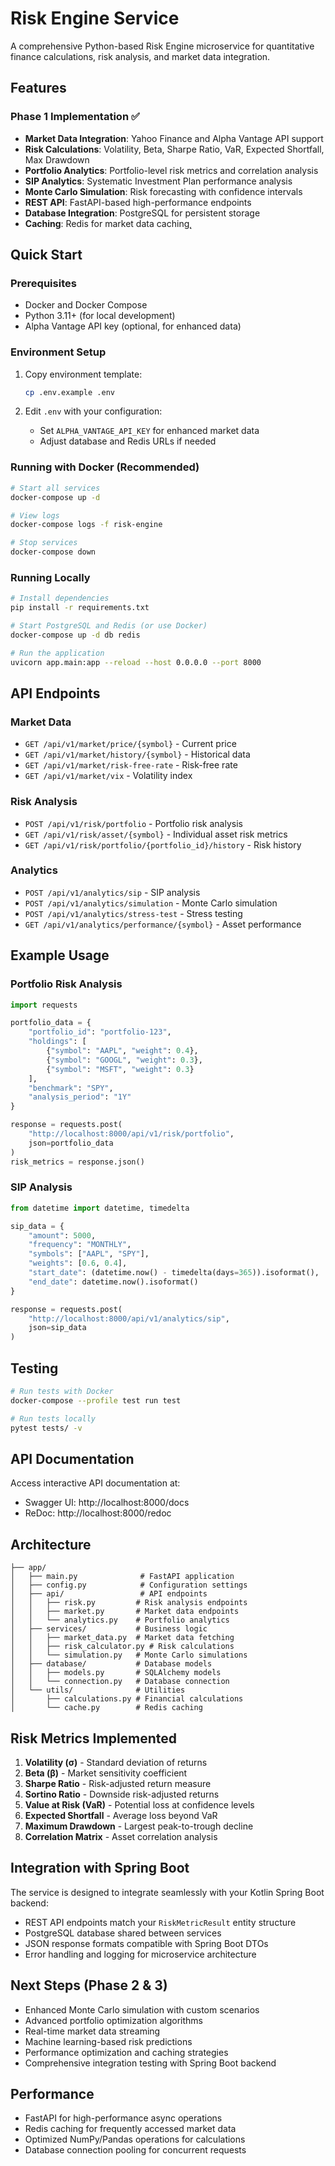 # Risk Engine Service

A comprehensive Python-based Risk Engine microservice for quantitative finance calculations, risk analysis, and market data integration.

## Features

### Phase 1 Implementation ✅
- **Market Data Integration**: Yahoo Finance and Alpha Vantage API support
- **Risk Calculations**: Volatility, Beta, Sharpe Ratio, VaR, Expected Shortfall, Max Drawdown
- **Portfolio Analytics**: Portfolio-level risk metrics and correlation analysis
- **SIP Analytics**: Systematic Investment Plan performance analysis
- **Monte Carlo Simulation**: Risk forecasting with confidence intervals
- **REST API**: FastAPI-based high-performance endpoints
- **Database Integration**: PostgreSQL for persistent storage
- **Caching**: Redis for market data caching˛

## Quick Start

### Prerequisites
- Docker and Docker Compose
- Python 3.11+ (for local development)
- Alpha Vantage API key (optional, for enhanced data)

### Environment Setup
1. Copy environment template:
   ```bash
   cp .env.example .env
   ```

2. Edit `.env` with your configuration:
   - Set `ALPHA_VANTAGE_API_KEY` for enhanced market data
   - Adjust database and Redis URLs if needed

### Running with Docker (Recommended)
```bash
# Start all services
docker-compose up -d

# View logs
docker-compose logs -f risk-engine

# Stop services
docker-compose down
```

### Running Locally
```bash
# Install dependencies
pip install -r requirements.txt

# Start PostgreSQL and Redis (or use Docker)
docker-compose up -d db redis

# Run the application
uvicorn app.main:app --reload --host 0.0.0.0 --port 8000
```

## API Endpoints

### Market Data
- `GET /api/v1/market/price/{symbol}` - Current price
- `GET /api/v1/market/history/{symbol}` - Historical data
- `GET /api/v1/market/risk-free-rate` - Risk-free rate
- `GET /api/v1/market/vix` - Volatility index

### Risk Analysis
- `POST /api/v1/risk/portfolio` - Portfolio risk analysis
- `GET /api/v1/risk/asset/{symbol}` - Individual asset risk metrics
- `GET /api/v1/risk/portfolio/{portfolio_id}/history` - Risk history

### Analytics
- `POST /api/v1/analytics/sip` - SIP analysis
- `POST /api/v1/analytics/simulation` - Monte Carlo simulation
- `POST /api/v1/analytics/stress-test` - Stress testing
- `GET /api/v1/analytics/performance/{symbol}` - Asset performance

## Example Usage

### Portfolio Risk Analysis
```python
import requests

portfolio_data = {
    "portfolio_id": "portfolio-123",
    "holdings": [
        {"symbol": "AAPL", "weight": 0.4},
        {"symbol": "GOOGL", "weight": 0.3},
        {"symbol": "MSFT", "weight": 0.3}
    ],
    "benchmark": "SPY",
    "analysis_period": "1Y"
}

response = requests.post(
    "http://localhost:8000/api/v1/risk/portfolio",
    json=portfolio_data
)
risk_metrics = response.json()
```

### SIP Analysis
```python
from datetime import datetime, timedelta

sip_data = {
    "amount": 5000,
    "frequency": "MONTHLY",
    "symbols": ["AAPL", "SPY"],
    "weights": [0.6, 0.4],
    "start_date": (datetime.now() - timedelta(days=365)).isoformat(),
    "end_date": datetime.now().isoformat()
}

response = requests.post(
    "http://localhost:8000/api/v1/analytics/sip",
    json=sip_data
)
```

## Testing

```bash
# Run tests with Docker
docker-compose --profile test run test

# Run tests locally
pytest tests/ -v
```

## API Documentation

Access interactive API documentation at:
- Swagger UI: http://localhost:8000/docs
- ReDoc: http://localhost:8000/redoc

## Architecture

```
├── app/
│   ├── main.py              # FastAPI application
│   ├── config.py            # Configuration settings
│   ├── api/                 # API endpoints
│   │   ├── risk.py         # Risk analysis endpoints
│   │   ├── market.py       # Market data endpoints
│   │   └── analytics.py    # Portfolio analytics
│   ├── services/           # Business logic
│   │   ├── market_data.py  # Market data fetching
│   │   ├── risk_calculator.py # Risk calculations
│   │   └── simulation.py   # Monte Carlo simulations
│   ├── database/           # Database models
│   │   ├── models.py       # SQLAlchemy models
│   │   └── connection.py   # Database connection
│   └── utils/              # Utilities
│       ├── calculations.py # Financial calculations
│       └── cache.py        # Redis caching
```

## Risk Metrics Implemented

1. **Volatility (σ)** - Standard deviation of returns
2. **Beta (β)** - Market sensitivity coefficient
3. **Sharpe Ratio** - Risk-adjusted return measure
4. **Sortino Ratio** - Downside risk-adjusted returns
5. **Value at Risk (VaR)** - Potential loss at confidence levels
6. **Expected Shortfall** - Average loss beyond VaR
7. **Maximum Drawdown** - Largest peak-to-trough decline
8. **Correlation Matrix** - Asset correlation analysis

## Integration with Spring Boot

The service is designed to integrate seamlessly with your Kotlin Spring Boot backend:

- REST API endpoints match your `RiskMetricResult` entity structure
- PostgreSQL database shared between services
- JSON response formats compatible with Spring Boot DTOs
- Error handling and logging for microservice architecture

## Next Steps (Phase 2 & 3)

- Enhanced Monte Carlo simulation with custom scenarios
- Advanced portfolio optimization algorithms
- Real-time market data streaming
- Machine learning-based risk predictions
- Performance optimization and caching strategies
- Comprehensive integration testing with Spring Boot backend

## Performance

- FastAPI for high-performance async operations
- Redis caching for frequently accessed market data
- Optimized NumPy/Pandas operations for calculations
- Database connection pooling for concurrent requests
